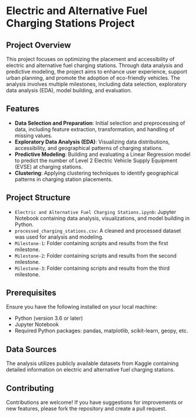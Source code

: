 # Electric and Alternative Fuel Charging Stations Project

## Project Overview

This project focuses on optimizing the placement and accessibility of electric and alternative fuel charging stations. Through data analysis and predictive modeling, the project aims to enhance user experience, support urban planning, and promote the adoption of eco-friendly vehicles. The analysis involves multiple milestones, including data selection, exploratory data analysis (EDA), model building, and evaluation.

## Features

- **Data Selection and Preparation**: Initial selection and preprocessing of data, including feature extraction, transformation, and handling of missing values.
- **Exploratory Data Analysis (EDA)**: Visualizing data distributions, accessibility, and geographical patterns of charging stations.
- **Predictive Modeling**: Building and evaluating a Linear Regression model to predict the number of Level 2 Electric Vehicle Supply Equipment (EVSE) at charging stations.
- **Clustering**: Applying clustering techniques to identify geographical patterns in charging station placements.

## Project Structure

- `Electric and Alternative Fuel Charging Stations.ipynb`: Jupyter Notebook containing data analysis, visualizations, and model building in Python.
- `processed_charging_stations.csv`: A cleaned and processed dataset was used for analysis and modeling.
- `Milestone-1`: Folder containing scripts and results from the first milestone.
- `Milestone-2`: Folder containing scripts and results from the second milestone.
- `Milestone-3`: Folder containing scripts and results from the third milestone.

## Prerequisites

Ensure you have the following installed on your local machine:

- Python (version 3.6 or later)
- Jupyter Notebook
- Required Python packages: pandas, matplotlib, scikit-learn, geopy, etc.

## Data Sources
The analysis utilizes publicly available datasets from Kaggle containing detailed information on electric and alternative fuel charging stations.

## Contributing
Contributions are welcome! If you have suggestions for improvements or new features, please fork the repository and create a pull request.
